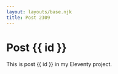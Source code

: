 ```yaml
---
layout: layouts/base.njk
title: Post 2309
---
```


# Post {{ id }}

This is post {{ id }} in my Eleventy project.
